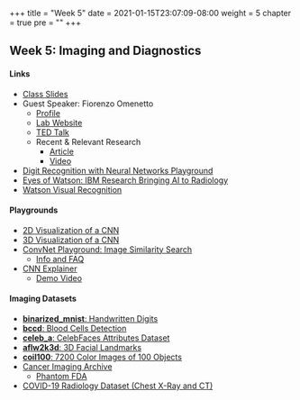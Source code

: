 +++
title = "Week 5"
date = 2021-01-15T23:07:09-08:00
weight = 5
chapter = true
pre = "<b></b>"
+++

## Week 5: Imaging and Diagnostics

#### Links
  - [Class Slides](https://docs.google.com/presentation/d/1J3ewzfLj4fSwLlzeQ1rWueXIY4han0fY3ZmllgSX8s0/edit?usp=sharing)
  - Guest Speaker: Fiorenzo Omenetto
    - [Profile](https://engineering.tufts.edu/bme/people/faculty/fiorenzo-omenetto)
    - [Lab Website](https://ase.tufts.edu/biomedical/unolab/home.html)
    - [TED Talk](https://www.ted.com/talks/fiorenzo_omenetto_silk_the_ancient_material_of_the_future?language=en)
    - Recent & Relevant Research
      - [Article](https://now.tufts.edu/news-releases/new-smart-fabrics-bioactive-inks-monitor-body-and-environment-changing-color)
      - [Video](https://youtu.be/DM8JzVIN5Vo)
  - [Digit Recognition with Neural Networks Playground](https://www.cs.ryerson.ca/~aharley/vis/conv/)
  - [Eyes of Watson: IBM Research Bringing AI to Radiology](https://www.itnonline.com/videos/video-examples-artificial-intelligence-medical-imaging-diagnostics)
  - [Watson Visual Recognition](https://visual-recognition-code-pattern.ng.bluemix.net)

#### Playgrounds
- [2D Visualization of a CNN](https://www.cs.ryerson.ca/~aharley/vis/conv/flat.html)
- [3D Visualization of a CNN](https://www.cs.ryerson.ca/~aharley/vis/conv/)
- [ConvNet Playground: Image Similarity Search](https://convnetplayground.fastforwardlabs.com/#/)
  - [Info and FAQ](https://convnetplayground.fastforwardlabs.com/#/faq)
- [CNN Explainer](https://poloclub.github.io/cnn-explainer/)
  - [Demo Video](https://www.youtube.com/watch?v=HnWIHWFbuUQ&feature=youtu.be)

#### Imaging Datasets

- [**binarized_mnist**: Handwritten Digits](https://www.tensorflow.org/datasets/catalog/binarized_mnist)
- [**bccd**: Blood Cells Detection](https://www.tensorflow.org/datasets/catalog/bccd)
- [**celeb_a**: CelebFaces Attributes Dataset](https://www.tensorflow.org/datasets/catalog/celeb_a)
- [**aflw2k3d**: 3D Facial Landmarks](https://www.tensorflow.org/datasets/catalog/aflw2k3d)
- [**coil100**: 7200 Color Images of 100 Objects](https://www.tensorflow.org/datasets/catalog/coil100)
- [Cancer Imaging Archive](https://www.cancerimagingarchive.net/collections/)
  - [Phantom FDA](https://wiki.cancerimagingarchive.net/display/Public/Phantom+FDA)
- [COVID-19 Radiology Dataset (Chest X-Ray and CT)](https://towardsdatascience.com/covid-19-imaging-dataset-chest-xray-ct-for-annotation-collaboration-5f6e076f5f22)

